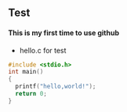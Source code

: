 ## Test
#### This is my first time to use github
* hello.c for test
```c
#include <stdio.h>
int main()
{
  printf("hello,world!");
  return 0;
}
```
